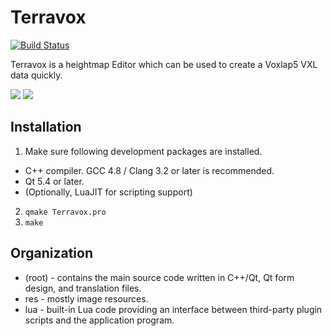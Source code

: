 Terravox
========

[![Build Status](https://travis-ci.org/yvt/terravox.svg?branch=master)](https://travis-ci.org/yvt/terravox)

Terravox is a heightmap Editor which can be used to create a Voxlap5 VXL data quickly.

![](https://openspadesmedia.yvt.jp/misc/terravox/ss1.png)
![](https://openspadesmedia.yvt.jp/misc/terravox/shot0624.jpg)

Installation
------------

1. Make sure following development packages are installed.
  * C++ compiler. GCC 4.8 / Clang 3.2 or later is recommended.
  * Qt 5.4 or later.
  * (Optionally, LuaJIT for scripting support)
2. `qmake Terravox.pro`
3. `make`
  

Organization
------------

* (root) - contains the main source code written in C++/Qt, Qt form design, and 
           translation files.
* res - mostly image resources.
* lua - built-in Lua code providing an interface between third-party plugin 
        scripts and the application program.
